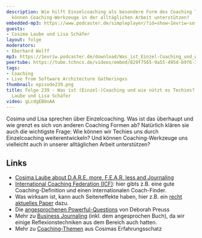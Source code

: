 ```yaml
---
description: Wie hilft Einzelcoaching als besondere Form des Coaching Techies? Wie
  können Coaching-Werkzeuge in der alltäglichen Arbeit unterstützen?
embedded-mp3: https://www.podcaster.de/simpleplayer/?id=show~1evriw~software-architektur-im-stream~pod-2440dc5af5f5e8d5b34bd19894&v=1731182459
guests:
- Cosima Laube und Lisa Schäfer
layout: folge
moderators:
- Eberhard Wolff
mp3: https://1evriw.podcaster.de/download/Was_ist_Einzel-Coaching_und_wie_nuetzt_es_Techies.mp3
peertube: https://tube.tchncs.de/videos/embed/829f7565-9a55-495d-b9f6-342821893e66
tags:
- Coaching
- Live from Software Architecture Gatheringxs
thumbnail: episode239.png
title: Folge 239 - Was ist (Einzel-)Coaching und wie nützt es Techies? mit Cosima
  Laube und Lisa Schäfer
video: gLcdgEBOoAA
---
```


Cosima und Lisa sprechen über Einzelcoaching. Was ist das überhaupt
und wie grenzt es sich von anderen Coaching Formen ab? Natürlich
klären sie auch die wichtigste Frage: Wie können wir Techies uns durch
Einzelcoaching weiterentwickeln? Und können Coaching-Werkzeuge uns
vielleicht auch in unserer alltäglichen Arbeit unterstützen?

## Links

* [Cosima Laube about D.A.R.E. more, F.E.A.R. less and Journaling](/2021/10/14/episode83.html)
* [International Coaching Federation
  (ICF)](https://coachingfederation.org/about): hier gibts z.B. eine
  gute Coaching-Definition und einen internationalen Coach-Finder.
* Was wirksam ist, kann auch Seiteneffekte haben, hier z.B. ein [recht
  aktuelles Paper](https://www.researchgate.net/publication/305623958_Side_Effects_of_Business_Coaching_and_Their_Predictors_From_the_Coachees'_Perspective) dazu.
* Die [angesprochenen
  Powerful-Questions](https://abiggergame.today/powerfulquestions/)
  von Deborah Preuss
* Mehr zu [Business
  Journaling](https://www.respectandadapt.rocks/business-journaling)
  (inkl. dem angesprochen Buch), da wir einige Reflexionstechniken aus
  dem Bereich auch hatten.
* Mehr zu
  [Coaching-Themen](https://leadership-coaching.respectandadapt.rocks/coaching-themen)
  aus Cosimas Erfahrungsschatz
